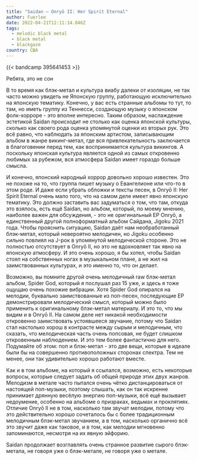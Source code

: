 ```yaml
---
title: "Saidan — Onryō II: Her Spirit Eternal"
author: Fuerlee
date: 2022-04-21T12:11:14.046Z
tags:
  - melodic black metal
  - black metal
  - blackgaze
country: США
---
```

{{< bandcamp 395641453 >}}

Ребята, это не сон

В то время как блэк-метал и культура виабу далеки от изоляции, не так часто можно увидеть не Японскую группу, работающую исключительно на японскую тематику. Конечно, у вас есть странные альбомы то тут, то там, но иметь группу из Теннесси, создающую музыку о японском фолк-хорроре - это вполне интересно. Таким образом, наслаждение эстетикой Saidan происходит не столько как оценка японской культуры, сколько как своего рода оценка упомянутой оценки из вторых рук. Это всё равно, что наблюдать за японским артистом, записывающим альбом в жанре викинг-метал, где вся привлекательность заключается в благоговении перед тем, как воспринимается культура викингов. А поскольку японская культура является одной из самых откровенно любимых за рубежом, вся атмосфера Saidan имеет гораздо больше смысла.

И конечно, японский народный хоррор довольно хорошо известен. Это не похоже на то, что группа пишет музыку о Евангелионе или что-то в этом роде. И даже если убрать обложки и тексты песен, в Onryō II: Her Spirit Eternal очень мало того, что на самом деле имеет явно японскую тематику. Это должно заставить вас задуматься о том, что там, откуда это взялось, есть ещё Saidan, но альбом, который, по моему мнению, наиболее важен для обсуждения, - это не оригинальный EP Onryō, а единственный другой полноформатный альбом Сайдана, Jigoku 2021 года. Чтобы прояснить ситуацию, Saidan даёт нам необработанный блэк-метал, который невероятно мелодичен, но Jigoku особенно сильно повлиял на J-рок в упомянутой мелодической стороне. Это не полностью отсутствует в Onryō II, но это не вдохновляет так явно на японскую атмосферу. И это очень хорошо, я бы хотел, чтобы Saidan стоял на собственных ногах в музыкальном плане, а не жил на заимствованных культурах, и это именно то, что он делает.

Возможно, вы помните другой очень мелодичный raw блэк-метал альбом, Spider God, который я послушал раз 15 уже, и здесь я тоже ощущаю очень похожие вибрации. Хотя Spider God опирался на мелодии, буквально заимствованные из поп-песен, последующие EP демонстрировали мелодический смысл, который можно было применить к оригинальному блэк-метал материалу. И это то, что мы видим и в Onryō II. На самом деле нет никакой необходимости откровенно заимствовать устоявшееся звучание, потому что Saidan стал настолько хорош в контрасте между сырым и мелодичным, что сказать, что мелодическая часть очень попсовая, не будет слишком откровенным наблюдением. И это тем более фантастично для него. Подумайте об этом: поп и блэк-метал - это две вещи, которые в идеале были бы на совершенно противоположных сторонах спектра. Тем не менее, они так удивительно хорошо работают вместе.

Как и в том альбоме, на который я ссылался, возможно, есть некоторые вопросы, которые следует задать об общей природе этих двух жанров. Мелодизм в метале часто пытался очень чётко дистанцироваться от настоящей поп-музыки, поэтому слышать, как он так искренне принимает дрянную весёлую энергию поп-музыки, всё ещё вызывает недоумение, особенно на альбоме о призраках, ведьмах и проклятиях. Отличие Onryō II не в том, насколько там звучат мелодии, потому что это действительно хорошо сочеталось бы с более традиционным мелодичным блэк-метал звучанием, а в том, насколько органично всё это звучит даже как таковое, и в том, как мелодии мгновенно запоминаются, несмотря на их явную эйфорию.

Saidan продолжает возглавлять очень странное развитие сырого блэк-метала, не говоря уже о блэк-метале, не говоря уже о метале.